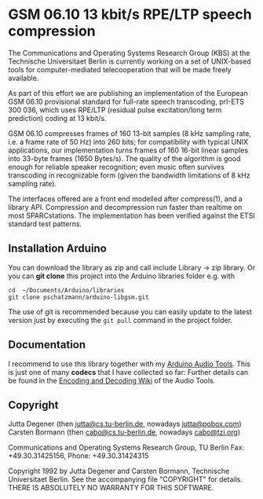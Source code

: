 
# GSM 06.10 13 kbit/s RPE/LTP speech compression 

The Communications and Operating Systems Research Group (KBS) at the
Technische Universitaet Berlin is currently working on a set of
UNIX-based tools for computer-mediated telecooperation that will be
made freely available.

As part of this effort we are publishing an implementation of the
European GSM 06.10 provisional standard for full-rate speech
transcoding, prI-ETS 300 036, which uses RPE/LTP (residual pulse
excitation/long term prediction) coding at 13 kbit/s.

GSM 06.10 compresses frames of 160 13-bit samples (8 kHz sampling
rate, i.e. a frame rate of 50 Hz) into 260 bits; for compatibility
with typical UNIX applications, our implementation turns frames of 160
16-bit linear samples into 33-byte frames (1650 Bytes/s).
The quality of the algorithm is good enough for reliable speaker
recognition; even music often survives transcoding in recognizable 
form (given the bandwidth limitations of 8 kHz sampling rate).

The interfaces offered are a front end modelled after compress(1), and
a library API.  Compression and decompression run faster than realtime
on most SPARCstations.  The implementation has been verified against the
ETSI standard test patterns.

## Installation Arduino 

You can download the library as zip and call include Library -> zip library. Or you can __git clone__ this project into the Arduino libraries folder e.g. with

```
cd  ~/Documents/Arduino/libraries
git clone pschatzmann/arduino-libgsm.git
```

The use of git is recommended because you can easily update to the latest version just by executing the ```git pull``` command in the project folder.

## Documentation

I recommend to use this library together with my [Arduino Audio Tools](https://github.com/pschatzmann/arduino-audio-tools). 
This is just one of many __codecs__ that I have collected so far: Further details can be found in the [Encoding and Decoding Wiki](https://github.com/pschatzmann/arduino-audio-tools/wiki/Encoding-and-Decoding-of-Audio) of the Audio Tools.


## Copyright

Jutta Degener (then jutta@cs.tu-berlin.de, nowadays jutta@pobox.com)
Carsten Bormann (then cabo@cs.tu-berlin.de, nowadays cabo@tzi.org)

Communications and Operating Systems Research Group, TU Berlin
Fax: +49.30.31425156, Phone: +49.30.31424315

Copyright 1992 by Jutta Degener and Carsten Bormann, Technische
Universitaet Berlin.  See the accompanying file "COPYRIGHT" for
details.  THERE IS ABSOLUTELY NO WARRANTY FOR THIS SOFTWARE.
